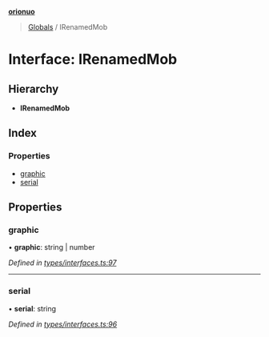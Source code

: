 **[orionuo](../README.md)**

> [Globals](../globals.md) / IRenamedMob

# Interface: IRenamedMob

## Hierarchy

* **IRenamedMob**

## Index

### Properties

* [graphic](irenamedmob.md#graphic)
* [serial](irenamedmob.md#serial)

## Properties

### graphic

•  **graphic**: string \| number

*Defined in [types/interfaces.ts:97](https://github.com/msviha/orionuo/blob/9d75b1e/src/types/interfaces.ts#L97)*

___

### serial

•  **serial**: string

*Defined in [types/interfaces.ts:96](https://github.com/msviha/orionuo/blob/9d75b1e/src/types/interfaces.ts#L96)*
